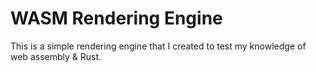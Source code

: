# WASM Rendering Engine

This is a simple rendering engine that I created to test my knowledge of web
assembly & Rust.
